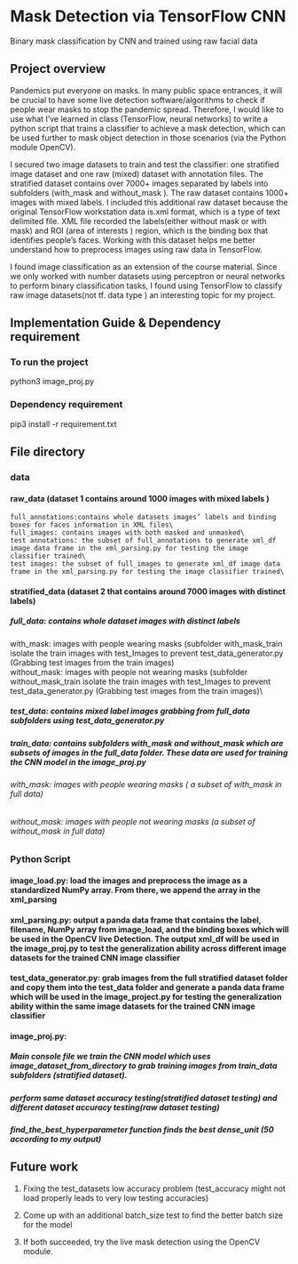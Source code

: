 # Mask Detection via TensorFlow CNN
Binary mask classification by CNN and trained using raw facial data

## Project overview
Pandemics put everyone on masks. In many public space entrances, it will be crucial to have some live detection software/algorithms to check if people wear masks to stop the pandemic spread. Therefore, I would like to use what I’ve learned in class (TensorFlow, neural networks) to write a python script that trains a classifier to achieve a mask detection, which can be used further to mask object detection in those scenarios (via the Python module OpenCV).

I secured two image datasets to train and test the classifier: one stratified image dataset and one raw (mixed) dataset with annotation files. The stratified dataset contains over 7000+ images separated by labels into subfolders (with_mask and without_mask ). The raw dataset contains 1000+ images with mixed labels. I included this additional raw dataset because the original TensorFlow workstation data is.xml format, which is a type of text delimited file. XML file recorded the labels(either without mask or with mask) and ROI (area of interests ) region, which is the binding box that identifies people’s faces. Working with this dataset helps me better understand how to preprocess images using raw data in TensorFlow.

I found image classification as an extension of the course material. Since we only worked with number datasets using perceptron or neural networks to perform binary classification tasks, I found using TensorFlow to classify raw image datasets(not tf. data type ) an interesting topic for my project.

## Implementation Guide & Dependency requirement
### To run the project
python3 image_proj.py

### Dependency requirement
pip3 install -r requirement.txt


## File directory

  ### data

   #### raw_data (dataset 1 contains around 1000 images with mixed labels )

    full_annotations:contains whole datasets images’ labels and binding boxes for faces information in XML files\
    full_images: contains images with both masked and unmasked\
    test annotations: the subset of full_annotations to generate xml_df image data frame in the xml_parsing.py for testing the image classifier trained\
    test images: the subset of full_images to generate xml_df image data frame in the xml_parsing.py for testing the image classifier trained\

  #### stratified_data (dataset 2 that contains around 7000 images with distinct labels)

 ##### full_data: contains whole dataset images with distinct labels
  with_mask: images with people wearing masks (subfolder with_mask_train isolate the train images with test_Images to prevent test_data_generator.py (Grabbing test images from the train images)\
  without_mask: images with people not wearing masks (subfolder without_mask_train isolate the train images with test_Images to prevent test_data_generator.py (Grabbing test images from the train images)\
  ##### test_data: contains mixed label images grabbing from full_data subfolders using test_data_generator.py
##### train_data: contains subfolders with_mask and without_mask which are subsets of images in the full_data folder. These data are used for training the CNN model in the image_proj.py
###### with_mask: images with people wearing masks ( a subset of with_mask in full data)
###### without_mask:  images with people not wearing masks (a subset of without_mask in full data)

### Python Script
#### image_load.py: load the images and preprocess the image as a standardized NumPy array. From there, we append the array in the xml_parsing
#### xml_parsing.py: output a panda data frame that contains the label, filename, NumPy array from image_load, and the binding boxes which will be used in the OpenCV live Detection. The output xml_df will be used in the image_proj.py to test the generalization ability across different image datasets for the trained CNN image classifier
#### test_data_generator.py: grab images from the full stratified dataset folder and copy them into the test_data folder and generate a panda data frame which will be used in the image_project.py for testing the generalization ability within the same image datasets for the trained CNN image classifier
#### image_proj.py:
##### Main console file we train the CNN model which uses image_dataset_from_directory to grab training images from train_data subfolders (stratified dataset).
##### perform same dataset accuracy testing(stratified dataset testing) and different dataset accuracy testing(raw dataset testing) 
##### find_the_best_hyperparameter function finds the best dense_unit (50 according to my output) 

## Future work

1. Fixing the test_datasets low accuracy problem (test_accuracy might not load properly leads to very low testing accuracies)

2. Come up with an additional batch_size test to find the better batch size for the model

3. If both succeeded, try the live mask detection using the OpenCV module. 
